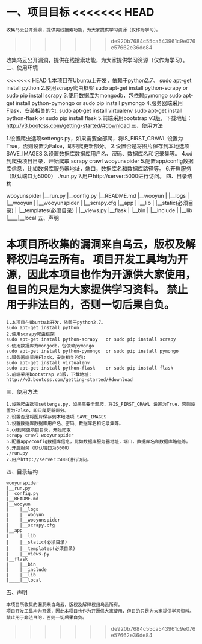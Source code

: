 一、项目目标
<<<<<<< HEAD
=======

    收集乌云公开漏洞，提供离线搜索功能，为大家提供学习资源（仅作为学习）。
    
>>>>>>> de920b7684c55ca543961c9e076e57662e36de84

收集乌云公开漏洞，提供在线搜索功能，为大家提供学习资源（仅作为学习）。
二、使用环境

<<<<<<< HEAD
1.本项目在Ubuntu上开发，依赖于python2.7。
sudo apt-get install python
2.使用scrapy爬虫框架
sudo apt-get install python-scrapy   or sudo pip install scrapy
3.使用数据库为mongodb，包依赖pymongo
sudo apt-get install python-pymongo  or sudo pip install pymongo
4.服务器端采用Flask，安装相关的包:
sudo apt-get install virtualenv
sudo apt-get install python-flask    or sudo pip install flask
5.前端采用bootstrap v3版，下载地址：
http://v3.bootcss.com/getting-started/#download
三、使用方法

1.设置爬虫选项settengs.py，如果需要全部爬，将IS_FIRST_CRAWL 设置为True，否则设置为False，即只爬更新部分。
2.设置否是将图片保存到本地选项 SAVE_IMAGES
3.设置数据库数据库用户名、密码、数据库名和记录集等。
4.cd到爬虫项目目录，开始爬取
scrapy crawl wooyunspider
5.配置app/config数据库信息，比如数据库服务器地址，端口，数据库名和数据库路径等。
6.开启服务（默认端口为5000）
./run.py
7.用户http://server:5000进行访问。
四、目录结构

wooyunspider
|__run.py
|__config.py
|__README.md
|__wooyun
|    |__logs
|    |__wooyun
|    |__wooyunspider
|    |__scrapy.cfg
|__app
|    |__lib
|    |__static(必须目录)
|    |__templates(必须目录)
|    |__views.py
|__flask
|    |__bin
|    |__include
|    |__lib
|____|__local
五、声明

本项目所收集的漏洞来自乌云，版权及解释权归乌云所有。
项目开发工具均为开源，因此本项目也作为开源供大家使用，但目的只是为大家提供学习资料。
禁止用于非法目的，否则一切后果自负。
=======
    1.本项目在Ubuntu上开发，依赖于python2.7。
    sudo apt-get install python
    2.使用scrapy爬虫框架
    sudo apt-get install python-scrapy   or sudo pip install scrapy
    3.使用数据库为mongodb，包依赖pymongo
    sudo apt-get install python-pymongo  or sudo pip install pymongo
    4.服务器端采用Flask，安装相关的包:
    sudo apt-get install virtualenv
    sudo apt-get install python-flask    or sudo pip install flask
    5.前端采用bootstrap v3版，下载地址：
    http://v3.bootcss.com/getting-started/#download
    
三、使用方法

    1.设置爬虫选项settengs.py，如果需要全部爬，将IS_FIRST_CRAWL 设置为True，否则设置为False，即只爬更新部分。
    2.设置否是将图片保存到本地选项 SAVE_IMAGES
    3.设置数据库数据库用户名、密码、数据库名和记录集等。
    4.cd到爬虫项目目录，开始爬取
    scrapy crawl wooyunspider
    5.配置app/config数据库信息，比如数据库服务器地址，端口，数据库名和数据库路径等。
    6.开启服务（默认端口为5000）
    ./run.py
    7.用户http://server:5000进行访问。
    
四、目录结构

    wooyunspider
    |__run.py
    |__config.py
    |__README.md
    |__wooyun
    |    |__logs
    |    |__wooyun
    |    |__wooyunspider
    |    |__scrapy.cfg
    |__app
    |    |__lib
    |    |__static(必须目录)
    |    |__templates(必须目录)
    |    |__views.py
    |__flask
    |    |__bin
    |    |__include
    |    |__lib
    |____|__local
   
五、声明

    本项目所收集的漏洞来自乌云，版权及解释权归乌云所有。
    项目开发工具均为开源，因此本项目也作为开源供大家使用，但目的只是为大家提供学习资料。
    禁止用于非法目的，否则一切后果自负。
>>>>>>> de920b7684c55ca543961c9e076e57662e36de84
